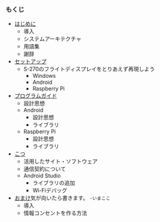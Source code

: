 ### もくじ
* [はじめに](https://github.com/sin0111/tbt.denso.21st/blob/master/README.md)
    * 導入 
    * システムアーキテクチャ
    * 用語集
    * 謝辞
* [セットアップ](https://github.com/sin0111/arajin.21st.denso.tbt/blob/master/doc/md/set-up.md)
    * S-270のフライトディスプレイをとりあえず再現しよう
        * Windows
        * Android
        * Raspberry Pi
* [プログラムガイド](https://github.com/sin0111/arajin.21st.denso.tbt/blob/master/doc/md/guide.md) 
    * 設計思想 
    * Android
        * 設計思想
        * ライブラリ
    * Raspberry Pi
        * 設計思想
        * ライブラリ
* [こつ](https://github.com/sin0111/arajin.21st.denso.tbt/blob/master/doc/md/tips.md)
    * 活用したサイト・ソフトウェア
    * 通信契約について
    * Android Studio
        * ライブラリの追加
        * Wi-Fiデバッグ
* [おまけ](https://github.com/sin0111/arajin.21st.denso.tbt/blob/master/doc/md/omake.md)気が向いたら書きます。 `-いまここ`
    * 導入 
    * 情報コンセントを作る方法
